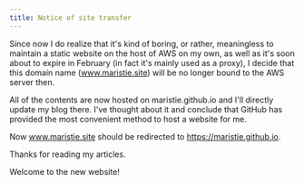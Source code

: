 ```yaml
---
title: Notice of site transfer
---
```


Since now I do realize that it's kind of boring, or rather, meaningless to maintain a static website on the host of AWS on my own, as well as it's soon about to expire in February (in fact it's mainly used as a proxy), I decide that this domain name (www.maristie.site) will be no longer bound to the AWS server then.

All of the contents are now hosted on maristie.github.io and I'll directly update my blog there. I've thought about it and conclude that GitHub has provided the most convenient method to host a website for me.

Now www.maristie.site should be redirected to https://maristie.github.io.

Thanks for reading my articles.

Welcome to the new website!
